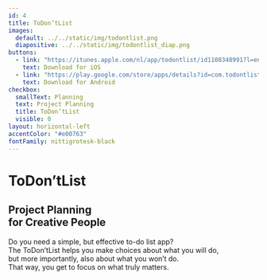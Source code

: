 ```yaml
---
id: 4
title: ToDon’tList
images:
  default: ../../static/img/todontlist.png
  diapositive: ../../static/img/todontlist_diap.png
buttons:
  - link: "https://itunes.apple.com/nl/app/todontlist/id1108348991?l=en&mt=8"
    text: Download for iOS
  - link: "https://play.google.com/store/apps/details?id=com.todontlist"
    text: Download for Android
checkbox:
  smallText: Planning
  text: Project Planning
  title: ToDon’tList
  visible: 0
layout: horizontal-left
accentColor: "#e00763"
fontFamily: nittigrotesk-black
---
```


# To&#8203;Don’t&#8203;List

## Project Planning<br>for Creative People

Do you need a simple, but effective to-do list app? <br>
The ToDon’tList helps you make choices about what you will do, <br>
but more importantly, also about what you won’t do. <br>
That way, you get to focus on what truly matters.<br>
<br>
<br>
<br>
<br>
